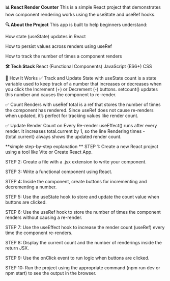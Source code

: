 **📊 React Render Counter**
This is a simple React project that demonstrates how component rendering works using the useState and useRef hooks.

**🔍 About the Project**
This app is built to help beginners understand:

How state (useState) updates in React

How to persist values across renders using useRef

How to track the number of times a component renders


**🛠️ Tech Stack**
React (Functional Components)
JavaScript (ES6+)
CSS

🚀 How It Works
✅ Track and Update State with useState
count is a state variable used to keep track of a number that increases or decreases when you click the Increment (+) or Decrement (-) buttons.
setcount() updates this number and causes the component to re-render.

✅  Count Renders with useRef
total is a ref that stores the number of times the component has rendered.
Since useRef does not cause re-renders when updated, it’s perfect for tracking values like render count.

✅  Update Render Count on Every Re-render
useEffect() runs after every render.
It increases total.current by 1, so the line Rendering times - {total.current} always shows the updated render count.


**simple step-by-step explanation **
STEP 1: Create a new React project using a tool like Vite or Create React App.

STEP 2: Create a file with a .jsx extension to write your component.

STEP 3: Write a functional component using React.

STEP 4: Inside the component, create buttons for incrementing and decrementing a number.

STEP 5: Use the useState hook to store and update the count value when buttons are clicked.

STEP 6: Use the useRef hook to store the number of times the component renders without causing a re-render.

STEP 7: Use the useEffect hook to increase the render count (useRef) every time the component re-renders.

STEP 8: Display the current count and the number of renderings inside the return JSX.

STEP 9: Use the onClick event to run logic when buttons are clicked.

STEP 10: Run the project using the appropriate command (npm run dev or npm start) to see the output in the browser.
